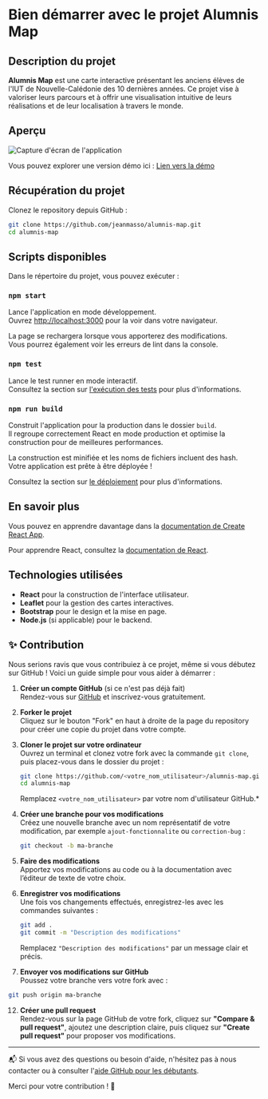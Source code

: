 # Bien démarrer avec le projet Alumnis Map

## Description du projet

**Alumnis Map** est une carte interactive présentant les anciens élèves de l'IUT de Nouvelle-Calédonie des 10 dernières années. Ce projet vise à valoriser leurs parcours et à offrir une visualisation intuitive de leurs réalisations et de leur localisation à travers le monde.

## Aperçu

![Capture d'écran de l'application](path/to/screenshot.png) <!-- Ajoutez une capture d'écran ici -->

Vous pouvez explorer une version démo ici : [Lien vers la démo](https://demo-url.com) <!-- Ajoutez un lien vers la démo si disponible -->

## Récupération du projet

Clonez le repository depuis GitHub :

```bash
git clone https://github.com/jeanmasso/alumnis-map.git
cd alumnis-map
```

## Scripts disponibles

Dans le répertoire du projet, vous pouvez exécuter :

### `npm start`

Lance l'application en mode développement.\
Ouvrez [http://localhost:3000](http://localhost:3000) pour la voir dans votre navigateur.

La page se rechargera lorsque vous apporterez des modifications.\
Vous pourrez également voir les erreurs de lint dans la console.

### `npm test`

Lance le test runner en mode interactif.\
Consultez la section sur [l'exécution des tests](https://facebook.github.io/create-react-app/docs/running-tests) pour plus d'informations.

### `npm run build`

Construit l'application pour la production dans le dossier `build`.\
Il regroupe correctement React en mode production et optimise la construction pour de meilleures performances.

La construction est minifiée et les noms de fichiers incluent des hash.\
Votre application est prête à être déployée !

Consultez la section sur [le déploiement](https://facebook.github.io/create-react-app/docs/deployment) pour plus d'informations.

## En savoir plus

Vous pouvez en apprendre davantage dans la [documentation de Create React App](https://facebook.github.io/create-react-app/docs/getting-started).

Pour apprendre React, consultez la [documentation de React](https://reactjs.org/).

## Technologies utilisées

- **React** pour la construction de l'interface utilisateur.
- **Leaflet** pour la gestion des cartes interactives.
- **Bootstrap** pour le design et la mise en page.
- **Node.js** (si applicable) pour le backend.

## ✨ Contribution

Nous serions ravis que vous contribuiez à ce projet, même si vous débutez sur GitHub ! Voici un guide simple pour vous aider à démarrer :

1. **Créer un compte GitHub** (si ce n'est pas déjà fait)  
   Rendez-vous sur [GitHub](https://github.com/) et inscrivez-vous gratuitement.

2. **Forker le projet**  
   Cliquez sur le bouton "Fork" en haut à droite de la page du repository pour créer une copie du projet dans votre compte.

3. **Cloner le projet sur votre ordinateur**  
   Ouvrez un terminal et clonez votre fork avec la commande `git clone`, puis placez-vous dans le dossier du projet :  
   ```bash
   git clone https://github.com/<votre_nom_utilisateur>/alumnis-map.git  
   cd alumnis-map
   ```
   Remplacez `<votre_nom_utilisateur>` par votre nom d'utilisateur GitHub.*

5. **Créer une branche pour vos modifications**  
   Créez une nouvelle branche avec un nom représentatif de votre modification, par exemple `ajout-fonctionnalite` ou `correction-bug` :  
   ```bash
   git checkout -b ma-branche
   ```

7. **Faire des modifications**  
   Apportez vos modifications au code ou à la documentation avec l’éditeur de texte de votre choix.

8. **Enregistrer vos modifications**  
   Une fois vos changements effectués, enregistrez-les avec les commandes suivantes :  
   ```bash
   git add .
   git commit -m "Description des modifications"
   ```
   Remplacez `"Description des modifications"` par un message clair et précis.

10. **Envoyer vos modifications sur GitHub**  
   Poussez votre branche vers votre fork avec :  
   ```bash
   git push origin ma-branche
   ```

12. **Créer une pull request**  
   Rendez-vous sur la page GitHub de votre fork, cliquez sur **"Compare & pull request"**, ajoutez une description claire, puis cliquez sur **"Create pull request"** pour proposer vos modifications.

---

📬 Si vous avez des questions ou besoin d'aide, n'hésitez pas à nous contacter ou à consulter l'[aide GitHub pour les débutants](https://docs.github.com/fr/get-started/quickstart/contributing-to-projects).

Merci pour votre contribution ! 🙌

